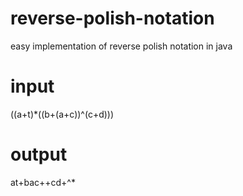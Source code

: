 # reverse-polish-notation
easy implementation of reverse polish notation in java

# input
((a+t)*((b+(a+c))^(c+d)))

# output
at+bac++cd+^*
